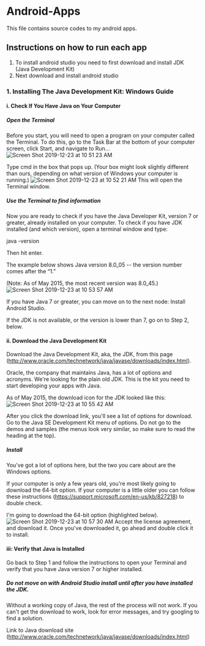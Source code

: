 # Android-Apps
This file contains source codes to my android apps.

## Instructions on how to run each app
1. To install android studio you need to first download and install JDK (Java Development Kit)<br>
2. Next download and install android studio
   
### 1. Installing The Java Development Kit: Windows Guide
#### i. Check If You Have Java on Your Computer
##### Open the Terminal
Before you start, you will need to open a program on your computer called the Terminal. To do this, go to the Task Bar at the bottom of your computer screen, click Start, and navigate to Run...<br>
![Screen Shot 2019-12-23 at 10 51 23 AM](https://user-images.githubusercontent.com/13493736/71372654-3130c280-2572-11ea-96f1-c86f86d3822d.png)

Type cmd in the box that pops up. (Your box might look slightly different than ours, depending on what version of Windows your computer is running.)
![Screen Shot 2019-12-23 at 10 52 21 AM](https://user-images.githubusercontent.com/13493736/71372702-5291ae80-2572-11ea-9fe5-5e098b3116c6.png)
This will open the Terminal window.

##### Use the Terminal to find information
Now you are ready to check if you have the Java Developer Kit, version 7 or greater, already installed on your computer. To check if you have JDK installed (and which version), open a terminal window and type:

java -version

Then hit enter.

The example below shows Java version 8.0_05 -- the version number comes after the “1.”

(Note: As of May 2015, the most recent version was 8.0_45.)
![Screen Shot 2019-12-23 at 10 53 57 AM](https://user-images.githubusercontent.com/13493736/71372798-8e2c7880-2572-11ea-9622-32644252bc6f.png)

If you have Java 7 or greater, you can move on to the next node: Install Android Studio.

If the JDK is not available, or the version is lower than 7, go on to Step 2, below.

#### ii. Download the Java Development Kit
Download the Java Development Kit, aka, the JDK, from this page (http://www.oracle.com/technetwork/java/javase/downloads/index.html).

Oracle, the company that maintains Java, has a lot of options and acronyms. We're looking for the plain old JDK. This is the kit you need to start developing your apps with Java.

As of May 2015, the download icon for the JDK looked like this:
![Screen Shot 2019-12-23 at 10 55 42 AM](https://user-images.githubusercontent.com/13493736/71372889-cb910600-2572-11ea-88a6-db6f247cd7d8.png)

After you click the download link, you'll see a list of options for download. Go to the Java SE Development Kit menu of options. Do not go to the demos and samples (the menus look very similar, so make sure to read the heading at the top).

##### Install
You've got a lot of options here, but the two you care about are the Windows options.

If your computer is only a few years old, you're most likely going to download the 64-bit option. If your computer is a little older you can follow these instructions (https://support.microsoft.com/en-us/kb/827218) to double check.

I'm going to download the 64-bit option (highlighted below).
![Screen Shot 2019-12-23 at 10 57 30 AM](https://user-images.githubusercontent.com/13493736/71373010-0b57ed80-2573-11ea-86a1-2fa24ee2b74c.png)
Accept the license agreement, and download it. Once you've downloaded it, go ahead and double click it to install.

#### iii: Verify that Java is Installed
Go back to Step 1 and follow the instructions to open your Terminal and verify that you have Java version 7 or higher installed.

##### Do not move on with Android Studio install until after you have installed the JDK.<br>
Without a working copy of Java, the rest of the process will not work. If you can't get the download to work, look for error messages, and try googling to find a solution.

Link to Java download site (http://www.oracle.com/technetwork/java/javase/downloads/index.html)


